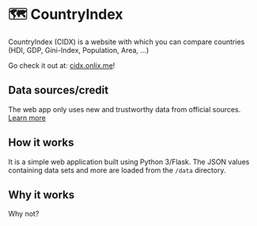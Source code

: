 # 🗺️ CountryIndex
CountryIndex (CIDX) is a website with which you can compare countries (HDI, GDP, Gini-Index, Population, Area, ...)

Go check it out at: [cidx.onlix.me](https://cidx.onlix.me)!

## Data sources/credit
The web app only uses new and trustworthy data from official sources. [Learn more](CREDITS.md)

## How it works
It is a simple web application built using Python 3/Flask. The JSON values containing data sets and more are loaded from the `/data` directory.

## Why it works
Why not?

